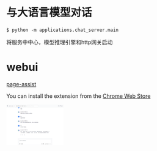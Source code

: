 # 与大语言模型对话

```
$ python -m applications.chat_server.main
```

将服务中中心，模型推理引擎和http网关启动

# webui

[page-assist](https://github.com/n4ze3m/page-assist) 

You can install the extension from the [Chrome Web Store](https://chromewebstore.google.com/detail/page-assist-%E6%9C%AC%E5%9C%B0-ai-%E6%A8%A1%E5%9E%8B%E7%9A%84-web/jfgfiigpkhlkbnfnbobbkinehhfdhndo)


<img src="https://github.com/noooop/zerollama/blob/main/static/images/chat_server.png?raw=true" width="150">
